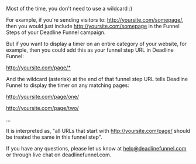 Most of the time, you don't need to use a wildcard :)

For example, if you're sending visitors to:  <http://yoursite.com/somepage/>,
then you would just include <http://yoursite.com/somepage> in the Funnel Steps
of your Deadline Funnel campaign.

But if you want to display a timer on an entire category of your website, for
example, then you could add this as your funnel step URL in Deadline Funnel:

<http://yoursite.com/page/*>

And the wildcard (asterisk) at the end of that funnel step URL tells Deadline
Funnel to display the timer on any matching pages:

<http://yoursite.com/page/one/>

<http://yoursite.com/page/two/>

...

It is interpreted as, "all URLs that start with <http://yoursite.com/page/>
should be treated the same in this funnel step".

If you have any questions, please let us know at
[help@deadlinefunnel.com](mailto:mailto:help@deadlinefunnel.com) or through
live chat on deadlinefunnel.com.  

